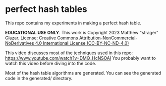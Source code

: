 # perfect hash tables

This repo contains my experiments in making a perfect hash table.

**EDUCATIONAL USE ONLY**. This work is Copyright 2023 Matthew "strager" Glazar.
License: [Creative Commons Attribution-NonCommercial-NoDerivatives 4.0
International License (CC-BY-NC-ND-4.0)](LICENSE)

This video discusses most of the techniques used in this repo:
<https://www.youtube.com/watch?v=DMQ_HcNSOAI> You probably want to watch this
video before diving into the code.

Most of the hash table algorithms are generated. You can see the generated code
in the generated/ directory.
